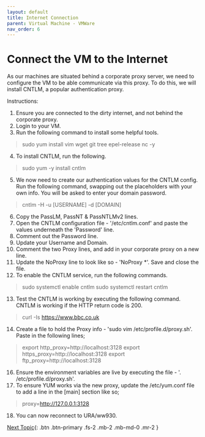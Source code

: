 ```yaml
---
layout: default
title: Internet Connection
parent: Virtual Machine - VMWare
nav_order: 6
---
```


# Connect the VM to the Internet

As our machines are situated behind a corporate proxy server, we need to configure the VM to be able communicate via this proxy.  To do this, we will install CNTLM, a popular authentication proxy.

Instructions:
1. Ensure you are connected to the dirty internet, and not behind the corporate proxy.
2. Login to your VM.
3. Run the following command to install some helpful tools.

> sudo yum install vim wget git tree epel-release nc -y

4. To install CNTLM, run the following.

> sudo yum -y install cntlm

5. We now need to create our authentication values for the CNTLM config.  Run the following command, swapping out the placeholders with your own info.  You will be asked to enter your domain password.

> cntlm -H -u [USERNAME] -d [DOMAIN]

6. Copy the PassLM, PassNT & PassNTLMv2 lines.
7. Open the CNTLM configuration file - '/etc/cntlm.conf' and paste the values underneath the 'Password' line.
8. Comment out the Password line.
9. Update your Username and Domain.
10. Comment the two Proxy lines, and add in your corporate proxy on a new line.
11. Update the NoProxy line to look like so - 'NoProxy        *'.  Save and close the file.
12. To enable the CNTLM service, run the following commands.

> sudo systemctl enable cntlm
> sudo systemctl restart cntlm

13. Test the CNTLM is working by executing the following command.  CNTLM is working if the HTTP return code is 200.

> curl -Is https://www.bbc.co.uk

14. Create a file to hold the Proxy info - 'sudo vim /etc/profile.d/proxy.sh'.  Paste in the following lines;

> export http_proxy=http://localhost:3128
> export https_proxy=http://localhost:3128
> export ftp_proxy=http://localhost:3128

16. Ensure the environment variables are live by executing the file - '. /etc/profile.d/proxy.sh'.
17. To ensure YUM works via the new proxy, update the /etc/yum.conf file to add a line in the [main] section like so;

> proxy=http://127.0.0.1:3128

18. You can now reconnect to URA/ww930.

[Next Topic](./cntlm_proxy.md){: .btn .btn-primary .fs-2 .mb-2 .mb-md-0 .mr-2 }
